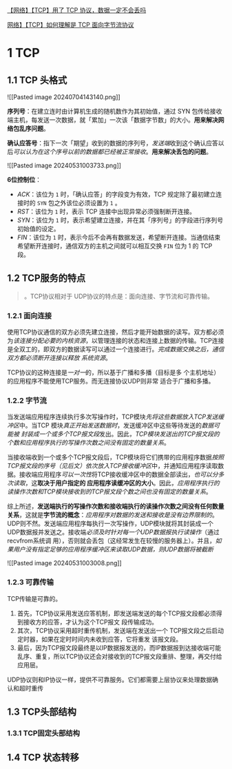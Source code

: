 [【网络】【TCP】用了 TCP 协议，数据一定不会丢吗](https://www.cnblogs.com/kukuxjx/p/17458982.html)

[网络】【TCP】如何理解是 TCP 面向字节流协议](https://www.cnblogs.com/kukuxjx/p/17459283.html)


# 1 TCP

## 1.1 TCP 头格式

![[Pasted image 20240704143140.png]]

**序列号**：在建立连时由计算机生成的随机数作为其初始值，通过 SYN 包传给接收端主机，每发送一次数据，就「累加」一次该「数据字节数」的大小。**用来解决网络包乱序问题**。

**确认应答号**：指下一次「期望」收到的数据的序列号，*发送端*收到这个确认应答以后*可以认为在这个序号以前的数据都已经被正常接收*。**用来解决丢包的问题**。

![[Pasted image 20240531003733.png]]

**6位控制位**：

- _ACK_：该位为 `1` 时，「确认应答」的字段变为有效，TCP 规定除了最初建立连接时的 `SYN` 包之外该位必须设置为 `1` 。
- _RST_：该位为 `1` 时，表示 TCP 连接中出现异常必须强制断开连接。
- _SYN_：该位为 `1` 时，表示希望建立连接，并在其「序列号」的字段进行序列号初始值的设定。
- _FIN_：该位为 `1` 时，表示今后不会再有数据发送，希望断开连接。当通信结束希望断开连接时，通信双方的主机之间就可以相互交换 `FIN` 位为 1 的 TCP 段。
## 1.2 TCP服务的特点
>。TCP协议相对于 UDP协议的特点是：面向连接、字节流和可靠传输。

### 1.2.1 面向连接

 使用TCP协议通信的双方必须先建立连接，然后才能开始数据的读写。双方都必须为*该连接分配必要的内核资源*，以管理连接的状态和连接上数据的传输。TCP连接是全双工的，即双方的数据读写可以通过一个连接进行。*完成数据交换之后，通信双方都必须断开连接以释放 系统资源*。


 TCP协议的这种连接是*一对一*的，所以基于广播和多播（目标是多 个主机地址）的应用程序不能使用TCP服务。而无连接协议UDP则非常 适合于广播和多播。 


### 1.2.2 字节流

 当发送端应用程序连续执行多次写操作时，TCP模块*先将这些数据放入TCP发送缓冲区*中。当TCP 模块*真正开始发送数据时*，发送缓冲区中这些等待发送的*数据可能被 封装成一个或多个TCP报文段*发出。因此，*TCP模块发送出的TCP报文段的个数和应用程序执行的写操作次数之间没有固定的数量关系*。 

 当接收端收到一个或多个TCP报文段后，TCP模块将它们携带的应用程序数据*按照TCP报文段的序号（见后文）依次放入TCP接收缓冲区*中，并通知应用程序读取数据。接收端应用程序*可以一次性*将TCP接收缓冲区中的数据全部读出，*也可以分多次读取*，这**取决于用户指定的 应用程序读缓冲区的大小**。因此，*应用程序执行的读操作次数和TCP模块接收到的TCP报文段个数之间也没有固定的数量关系*。 

综上所述，**发送端执行的写操作次数和接收端执行的读操作次数之间没有任何数量关系**，这就是**字节流的概念**：*应用程序对数据的发送和接收是没有边界限制的*。UDP则不然。发送端应用程序每执行一次写操作，UDP模块就将其封装成一个UDP数据报并发送之。接收端*必须及时针对每一个UDP数据报执行读操作*（通过recvfrom系统调 用），否则就会丢包（这经常发生在较慢的服务器上）。并且，*如果用户没有指定足够的应用程序缓冲区来读取UDP数据，则UDP数据将被截断*

![[Pasted image 20240531003008.png]]
### 1.2.3 可靠传输


TCP传输是可靠的。

1. 首先，TCP协议采用发送应答机制，即发送端发送的每个TCP报文段都必须得到接收方的应答，才认为这个TCP报文 段传输成功。
2. 其次，TCP协议采用超时重传机制，发送端在发送出一个 TCP报文段之后启动定时器，如果在定时时间内未收到应答，它将重发 该报文段。
3. 最后，因为TCP报文段最终是以IP数据报发送的，而IP数据报到达接收端可能乱序、重复，所以TCP协议还会对接收到的TCP报文段重排、整理，再交付给应用层。 

UDP协议则和IP协议一样，提供不可靠服务。它们都需要上层协议来处理数据确认和超时重传


## 1.3 TCP头部结构

### 1.3.1 TCP固定头部结构


## 1.4 TCP 状态转移

